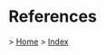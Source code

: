 
<h1>References</h1>

<p>> <a href="../README.md">Home</a> > <a href="./index.md">Index</a></p>

</br>
